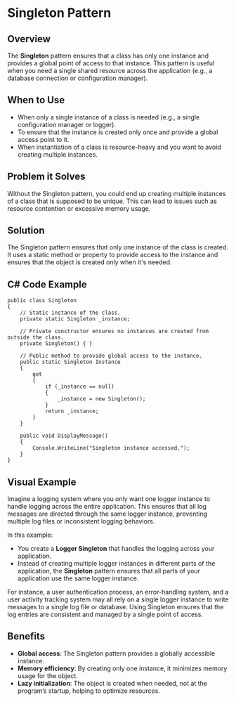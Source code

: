 # Singleton Pattern

## Overview

The **Singleton** pattern ensures that a class has only one instance and provides a global point of access to that instance. This pattern is useful when you need a single shared resource across the application (e.g., a database connection or configuration manager).

## When to Use

- When only a single instance of a class is needed (e.g., a single configuration manager or logger).
- To ensure that the instance is created only once and provide a global access point to it.
- When instantiation of a class is resource-heavy and you want to avoid creating multiple instances.

## Problem it Solves

Without the Singleton pattern, you could end up creating multiple instances of a class that is supposed to be unique. This can lead to issues such as resource contention or excessive memory usage.

## Solution

The Singleton pattern ensures that only one instance of the class is created. It uses a static method or property to provide access to the instance and ensures that the object is created only when it's needed.

## C# Code Example

```
public class Singleton
{
    // Static instance of the class.
    private static Singleton _instance;

    // Private constructor ensures no instances are created from outside the class.
    private Singleton() { }

    // Public method to provide global access to the instance.
    public static Singleton Instance
    {
        get
        {
            if (_instance == null)
            {
                _instance = new Singleton();
            }
            return _instance;
        }
    }
    
    public void DisplayMessage()
    {
        Console.WriteLine("Singleton instance accessed.");
    }
}
```

## Visual Example

Imagine a logging system where you only want one logger instance to handle logging across the entire application. This ensures that all log messages are directed through the same logger instance, preventing multiple log files or inconsistent logging behaviors.

In this example:
- You create a **Logger Singleton** that handles the logging across your application. 
- Instead of creating multiple logger instances in different parts of the application, the **Singleton** pattern ensures that all parts of your application use the same logger instance.

For instance, a user authentication process, an error-handling system, and a user activity tracking system may all rely on a single logger instance to write messages to a single log file or database. Using Singleton ensures that the log entries are consistent and managed by a single point of access.

## Benefits

- **Global access**: The Singleton pattern provides a globally accessible instance.
- **Memory efficiency**: By creating only one instance, it minimizes memory usage for the object.
- **Lazy initialization**: The object is created when needed, not at the program’s startup, helping to optimize resources.
